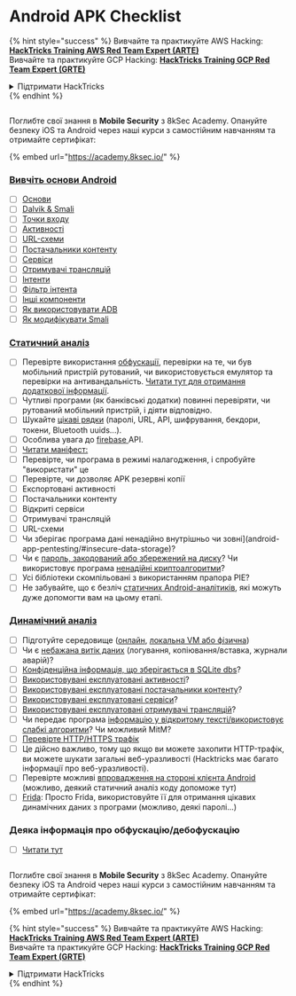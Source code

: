 # Android APK Checklist

{% hint style="success" %}
Вивчайте та практикуйте AWS Hacking:<img src="/.gitbook/assets/arte.png" alt="" data-size="line">[**HackTricks Training AWS Red Team Expert (ARTE)**](https://training.hacktricks.xyz/courses/arte)<img src="/.gitbook/assets/arte.png" alt="" data-size="line">\
Вивчайте та практикуйте GCP Hacking: <img src="/.gitbook/assets/grte.png" alt="" data-size="line">[**HackTricks Training GCP Red Team Expert (GRTE)**<img src="/.gitbook/assets/grte.png" alt="" data-size="line">](https://training.hacktricks.xyz/courses/grte)

<details>

<summary>Підтримати HackTricks</summary>

* Перевірте [**плани підписки**](https://github.com/sponsors/carlospolop)!
* **Приєднуйтесь до** 💬 [**групи Discord**](https://discord.gg/hRep4RUj7f) або [**групи Telegram**](https://t.me/peass) або **слідкуйте** за нами в **Twitter** 🐦 [**@hacktricks\_live**](https://twitter.com/hacktricks\_live)**.**
* **Діліться хакерськими трюками, надсилаючи PR до** [**HackTricks**](https://github.com/carlospolop/hacktricks) та [**HackTricks Cloud**](https://github.com/carlospolop/hacktricks-cloud) репозиторіїв на GitHub.

</details>
{% endhint %}

<figure><img src="/.gitbook/assets/image (2).png" alt=""><figcaption></figcaption></figure>

Поглибте свої знання в **Mobile Security** з 8kSec Academy. Опануйте безпеку iOS та Android через наші курси з самостійним навчанням та отримайте сертифікат:

{% embed url="https://academy.8ksec.io/" %}

### [Вивчіть основи Android](android-app-pentesting/#2-android-application-fundamentals)

* [ ] [Основи](android-app-pentesting/#fundamentals-review)
* [ ] [Dalvik & Smali](android-app-pentesting/#dalvik--smali)
* [ ] [Точки входу](android-app-pentesting/#application-entry-points)
* [ ] [Активності](android-app-pentesting/#launcher-activity)
* [ ] [URL-схеми](android-app-pentesting/#url-schemes)
* [ ] [Постачальники контенту](android-app-pentesting/#services)
* [ ] [Сервіси](android-app-pentesting/#services-1)
* [ ] [Отримувачі трансляцій](android-app-pentesting/#broadcast-receivers)
* [ ] [Інтенти](android-app-pentesting/#intents)
* [ ] [Фільтр інтента](android-app-pentesting/#intent-filter)
* [ ] [Інші компоненти](android-app-pentesting/#other-app-components)
* [ ] [Як використовувати ADB](android-app-pentesting/#adb-android-debug-bridge)
* [ ] [Як модифікувати Smali](android-app-pentesting/#smali)

### [Статичний аналіз](android-app-pentesting/#static-analysis)

* [ ] Перевірте використання [обфускації](android-checklist.md#some-obfuscation-deobfuscation-information), перевірки на те, чи був мобільний пристрій рутований, чи використовується емулятор та перевірки на антивандальність. [Читати тут для отримання додаткової інформації](android-app-pentesting/#other-checks).
* [ ] Чутливі програми (як банківські додатки) повинні перевіряти, чи рутований мобільний пристрій, і діяти відповідно.
* [ ] Шукайте [цікаві рядки](android-app-pentesting/#looking-for-interesting-info) (паролі, URL, API, шифрування, бекдори, токени, Bluetooth uuids...).
* [ ] Особлива увага до [firebase ](android-app-pentesting/#firebase)API.
* [ ] [Читати маніфест:](android-app-pentesting/#basic-understanding-of-the-application-manifest-xml)
* [ ] Перевірте, чи програма в режимі налагодження, і спробуйте "використати" це
* [ ] Перевірте, чи дозволяє APK резервні копії
* [ ] Експортовані активності
* [ ] Постачальники контенту
* [ ] Відкриті сервіси
* [ ] Отримувачі трансляцій
* [ ] URL-схеми
* [ ] Чи зберігає програма дані ненадійно внутрішньо чи зовні](android-app-pentesting/#insecure-data-storage)?
* [ ] Чи є [пароль, закодований або збережений на диску](android-app-pentesting/#poorkeymanagementprocesses)? Чи використовує програма [ненадійні криптоалгоритми](android-app-pentesting/#useofinsecureandordeprecatedalgorithms)?
* [ ] Усі бібліотеки скомпільовані з використанням прапора PIE?
* [ ] Не забувайте, що є безліч [статичних Android-аналітиків](android-app-pentesting/#automatic-analysis), які можуть дуже допомогти вам на цьому етапі.

### [Динамічний аналіз](android-app-pentesting/#dynamic-analysis)

* [ ] Підготуйте середовище ([онлайн](android-app-pentesting/#online-dynamic-analysis), [локальна VM або фізична](android-app-pentesting/#local-dynamic-analysis))
* [ ] Чи є [небажана витік даних](android-app-pentesting/#unintended-data-leakage) (логування, копіювання/вставка, журнали аварій)?
* [ ] [Конфіденційна інформація, що зберігається в SQLite dbs](android-app-pentesting/#sqlite-dbs)?
* [ ] [Використовувані експлуатовані активності](android-app-pentesting/#exploiting-exported-activities-authorisation-bypass)?
* [ ] [Використовувані експлуатовані постачальники контенту](android-app-pentesting/#exploiting-content-providers-accessing-and-manipulating-sensitive-information)?
* [ ] [Використовувані експлуатовані сервіси](android-app-pentesting/#exploiting-services)?
* [ ] [Використовувані експлуатовані отримувачі трансляцій](android-app-pentesting/#exploiting-broadcast-receivers)?
* [ ] Чи передає програма [інформацію у відкритому тексті/використовує слабкі алгоритми](android-app-pentesting/#insufficient-transport-layer-protection)? Чи можливий MitM?
* [ ] [Перевірте HTTP/HTTPS трафік](android-app-pentesting/#inspecting-http-traffic)
* [ ] Це дійсно важливо, тому що якщо ви можете захопити HTTP-трафік, ви можете шукати загальні веб-уразливості (Hacktricks має багато інформації про веб-уразливості).
* [ ] Перевірте можливі [впровадження на стороні клієнта Android](android-app-pentesting/#android-client-side-injections-and-others) (можливо, деякий статичний аналіз коду допоможе тут)
* [ ] [Frida](android-app-pentesting/#frida): Просто Frida, використовуйте її для отримання цікавих динамічних даних з програми (можливо, деякі паролі...)

### Деяка інформація про обфускацію/дебофускацію

* [ ] [Читати тут](android-app-pentesting/#obfuscating-deobfuscating-code)

<figure><img src="/.gitbook/assets/image (2).png" alt=""><figcaption></figcaption></figure>

Поглибте свої знання в **Mobile Security** з 8kSec Academy. Опануйте безпеку iOS та Android через наші курси з самостійним навчанням та отримайте сертифікат:

{% embed url="https://academy.8ksec.io/" %}

{% hint style="success" %}
Вивчайте та практикуйте AWS Hacking:<img src="/.gitbook/assets/arte.png" alt="" data-size="line">[**HackTricks Training AWS Red Team Expert (ARTE)**](https://training.hacktricks.xyz/courses/arte)<img src="/.gitbook/assets/arte.png" alt="" data-size="line">\
Вивчайте та практикуйте GCP Hacking: <img src="/.gitbook/assets/grte.png" alt="" data-size="line">[**HackTricks Training GCP Red Team Expert (GRTE)**<img src="/.gitbook/assets/grte.png" alt="" data-size="line">](https://training.hacktricks.xyz/courses/grte)

<details>

<summary>Підтримати HackTricks</summary>

* Перевірте [**плани підписки**](https://github.com/sponsors/carlospolop)!
* **Приєднуйтесь до** 💬 [**групи Discord**](https://discord.gg/hRep4RUj7f) або [**групи Telegram**](https://t.me/peass) або **слідкуйте** за нами в **Twitter** 🐦 [**@hacktricks\_live**](https://twitter.com/hacktricks\_live)**.**
* **Діліться хакерськими трюками, надсилаючи PR до** [**HackTricks**](https://github.com/carlospolop/hacktricks) та [**HackTricks Cloud**](https://github.com/carlospolop/hacktricks-cloud) репозиторіїв на GitHub.

</details>
{% endhint %}

